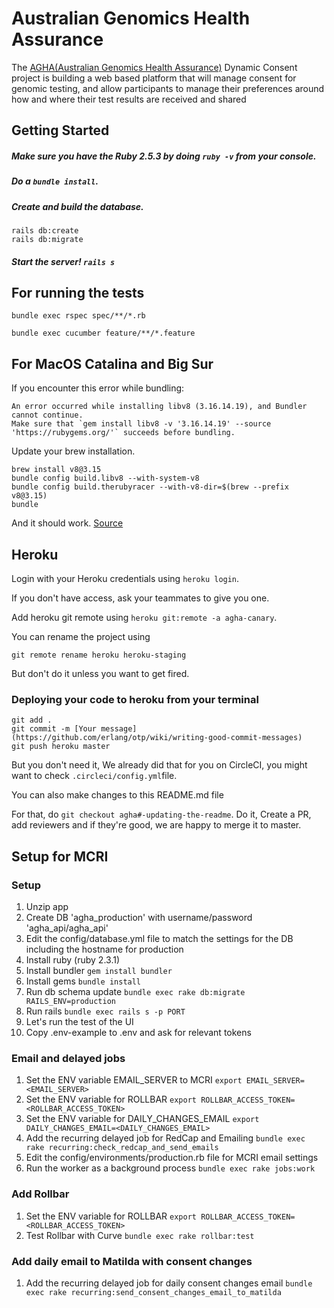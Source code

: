 # Australian Genomics Health Assurance

The [AGHA(Australian Genomics Health Assurance)](https://circleci.com/gh/Curve-Tomorrow/agha/tree/master) Dynamic Consent project is building a web based platform that will manage consent for genomic testing, and allow participants to manage their preferences around how and where their test results are received and shared

Getting Started
----------------------
##### Make sure you have the Ruby 2.5.3 by doing `ruby -v` from your console.

##### Do a `bundle install`.

##### Create and build the database.

```shell
rails db:create
rails db:migrate
```

##### Start the server! `rails s`

## For running the tests
`bundle exec rspec spec/**/*.rb`

`bundle exec cucumber feature/**/*.feature`


For MacOS Catalina and Big Sur
----------------------

If you encounter this error while bundling:

```
An error occurred while installing libv8 (3.16.14.19), and Bundler
cannot continue.
Make sure that `gem install libv8 -v '3.16.14.19' --source
'https://rubygems.org/'` succeeds before bundling.
```

Update your brew installation.

```shell
brew install v8@3.15
bundle config build.libv8 --with-system-v8
bundle config build.therubyracer --with-v8-dir=$(brew --prefix v8@3.15)
bundle
```

And it should work. [Source](https://stackoverflow.com/questions/27875073/an-error-occurred-while-installing-libv8-3-16-14-7-and-bundler-cannot-continu)

Heroku
----------------------
Login with your Heroku credentials using `heroku login`.

If you don't have access, ask your teammates to give you one.

Add heroku git remote using `heroku git:remote -a agha-canary`.

You can rename the project using 

`git remote rename heroku heroku-staging`

But don't do it unless you want to get fired.

### Deploying your code to heroku from your terminal
```shell
git add .
git commit -m [Your message](https://github.com/erlang/otp/wiki/writing-good-commit-messages)
git push heroku master
```

But you don't need it, We already did that for you on CircleCI, you might want to check `.circleci/config.yml`file.

You can also make changes to this README.md file

For that, do `git checkout agha#-updating-the-readme`. Do it, Create a PR, add reviewers and if they're good, we are happy to merge it to master.


## Setup for MCRI

### Setup
 1. Unzip app
 1. Create DB 'agha_production' with username/password 'agha_api/agha_api' 
 1. Edit the config/database.yml file to match the settings for the DB including the hostname for production
 1. Install ruby (ruby 2.3.1)
 1. Install bundler `gem install bundler`
 1. Install gems `bundle install`
 1. Run db schema update `bundle exec rake db:migrate RAILS_ENV=production`
 1. Run rails `bundle exec rails s -p PORT`
 1. Let's run the test of the UI
 1. Copy .env-example to .env and ask for relevant tokens
 
### Email and delayed jobs
 1. Set the ENV variable EMAIL_SERVER to MCRI `export EMAIL_SERVER=<EMAIL_SERVER>`
 1. Set the ENV variable for ROLLBAR `export ROLLBAR_ACCESS_TOKEN=<ROLLBAR_ACCESS_TOKEN>`
 1. Set the ENV variable for DAILY_CHANGES_EMAIL `export DAILY_CHANGES_EMAIL=<DAILY_CHANGES_EMAIL>`
 1. Add the recurring delayed job for RedCap and Emailing `bundle exec rake recurring:check_redcap_and_send_emails`
 1. Edit the config/environments/production.rb file for MCRI email settings
 1. Run the worker as a background process `bundle exec rake jobs:work`
 
### Add Rollbar
 1. Set the ENV variable for ROLLBAR `export ROLLBAR_ACCESS_TOKEN=<ROLLBAR_ACCESS_TOKEN>`
 1. Test Rollbar with Curve `bundle exec rake rollbar:test`

### Add daily email to Matilda with consent changes
 1. Add the recurring delayed job for daily consent changes email `bundle exec rake recurring:send_consent_changes_email_to_matilda`

